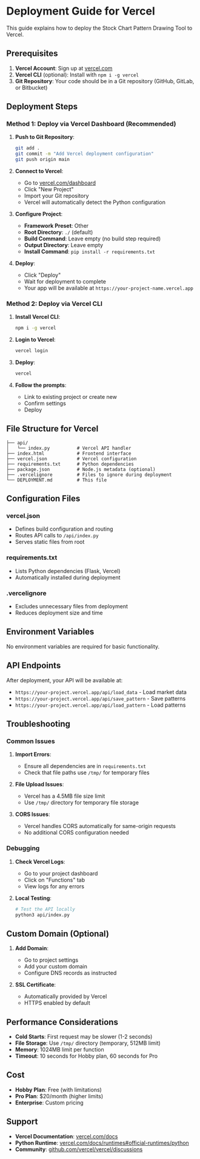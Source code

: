 # Deployment Guide for Vercel

This guide explains how to deploy the Stock Chart Pattern Drawing Tool to Vercel.

## Prerequisites

1. **Vercel Account**: Sign up at [vercel.com](https://vercel.com)
2. **Vercel CLI** (optional): Install with `npm i -g vercel`
3. **Git Repository**: Your code should be in a Git repository (GitHub, GitLab, or Bitbucket)

## Deployment Steps

### Method 1: Deploy via Vercel Dashboard (Recommended)

1. **Push to Git Repository**:
   ```bash
   git add .
   git commit -m "Add Vercel deployment configuration"
   git push origin main
   ```

2. **Connect to Vercel**:
   - Go to [vercel.com/dashboard](https://vercel.com/dashboard)
   - Click "New Project"
   - Import your Git repository
   - Vercel will automatically detect the Python configuration

3. **Configure Project**:
   - **Framework Preset**: Other
   - **Root Directory**: `./` (default)
   - **Build Command**: Leave empty (no build step required)
   - **Output Directory**: Leave empty
   - **Install Command**: `pip install -r requirements.txt`

4. **Deploy**:
   - Click "Deploy"
   - Wait for deployment to complete
   - Your app will be available at `https://your-project-name.vercel.app`

### Method 2: Deploy via Vercel CLI

1. **Install Vercel CLI**:
   ```bash
   npm i -g vercel
   ```

2. **Login to Vercel**:
   ```bash
   vercel login
   ```

3. **Deploy**:
   ```bash
   vercel
   ```

4. **Follow the prompts**:
   - Link to existing project or create new
   - Confirm settings
   - Deploy

## File Structure for Vercel

```
├── api/
│   └── index.py          # Vercel API handler
├── index.html            # Frontend interface
├── vercel.json           # Vercel configuration
├── requirements.txt      # Python dependencies
├── package.json          # Node.js metadata (optional)
├── .vercelignore         # Files to ignore during deployment
└── DEPLOYMENT.md         # This file
```

## Configuration Files

### vercel.json
- Defines build configuration and routing
- Routes API calls to `/api/index.py`
- Serves static files from root

### requirements.txt
- Lists Python dependencies (Flask, Vercel)
- Automatically installed during deployment

### .vercelignore
- Excludes unnecessary files from deployment
- Reduces deployment size and time

## Environment Variables

No environment variables are required for basic functionality.

## API Endpoints

After deployment, your API will be available at:
- `https://your-project.vercel.app/api/load_data` - Load market data
- `https://your-project.vercel.app/api/save_pattern` - Save patterns
- `https://your-project.vercel.app/api/load_pattern` - Load patterns

## Troubleshooting

### Common Issues

1. **Import Errors**:
   - Ensure all dependencies are in `requirements.txt`
   - Check that file paths use `/tmp/` for temporary files

2. **File Upload Issues**:
   - Vercel has a 4.5MB file size limit
   - Use `/tmp/` directory for temporary file storage

3. **CORS Issues**:
   - Vercel handles CORS automatically for same-origin requests
   - No additional CORS configuration needed

### Debugging

1. **Check Vercel Logs**:
   - Go to your project dashboard
   - Click on "Functions" tab
   - View logs for any errors

2. **Local Testing**:
   ```bash
   # Test the API locally
   python3 api/index.py
   ```

## Custom Domain (Optional)

1. **Add Domain**:
   - Go to project settings
   - Add your custom domain
   - Configure DNS records as instructed

2. **SSL Certificate**:
   - Automatically provided by Vercel
   - HTTPS enabled by default

## Performance Considerations

- **Cold Starts**: First request may be slower (1-2 seconds)
- **File Storage**: Use `/tmp/` directory (temporary, 512MB limit)
- **Memory**: 1024MB limit per function
- **Timeout**: 10 seconds for Hobby plan, 60 seconds for Pro

## Cost

- **Hobby Plan**: Free (with limitations)
- **Pro Plan**: $20/month (higher limits)
- **Enterprise**: Custom pricing

## Support

- **Vercel Documentation**: [vercel.com/docs](https://vercel.com/docs)
- **Python Runtime**: [vercel.com/docs/runtimes#official-runtimes/python](https://vercel.com/docs/runtimes#official-runtimes/python)
- **Community**: [github.com/vercel/vercel/discussions](https://github.com/vercel/vercel/discussions)
